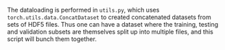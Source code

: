 The dataloading is performed in `utils.py`, which uses `torch.utils.data.ConcatDataset` to created concatenated datasets from sets of HDF5 files. Thus one can have a dataset where the training, testing and validation subsets are themselves split up into multiple files, and this script will bunch them together.
